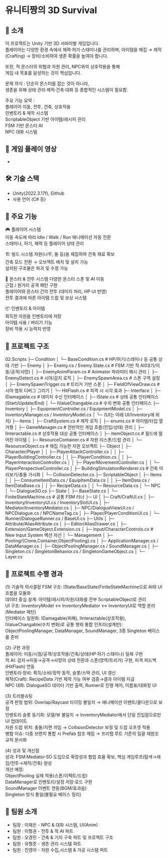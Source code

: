 # 유니티짱의 3D Survival

## 📖 소개
이 프로젝트는 Unity 기반 3D 서바이벌 게임입니다.  
플레이어는 다양한 환경 속에서 체력·허기·스태미나를 관리하며, 
아이템을 채집 → 제작(Crafting) → 장비/소비하여 생존 확률을 높여야 합니다.  
  
또한, 적 몬스터의 위협과 자원 관리, NPC와의 상호작용을 통해  
게임 내 목표를 달성하는 것이 핵심입니다.  
  
문제 의식 : 단순히 몬스터를 잡는 것이 아니라,  
생존을 위해 상태 관리·제작·건축·대화 등 종합적인 시스템이 필요함.  
  
주요 기능 요약 :   
플레이어 이동, 전투, 건축, 상호작용  
인벤토리 & 제작 시스템  
ScriptableObject 기반 아이템/레시피 관리  
FSM 기반 몬스터 AI   
NPC 대화 시스템  

## 📸 게임 플레이 영상
- 
  
## 🛠️ 기술 스택
- Unity(2022.3.17f), Github
- 사용 언어 (C# 등)

## 🚀 주요 기능  
🎮 플레이어 시스템  
이동 속도에 따라 Idle / Walk / Run 애니메이션 자동 전환  
스태미나, 허기, 체력 등 플레이어 상태 관리  
  
🏗️ 빌드 시스템 
자원(나무, 돌 등)을 채집하여 건축 재료 확보  
건축 모드 전환 → 오브젝트 배치 및 설치 가능  
설치된 구조물은 파괴 및 수정 가능  
   
👾 몬스터 & 전투 시스템 
다양한 몬스터 스폰 및 AI 이동  
근접 / 원거리 공격 패턴 구현  
플레이어와 몬스터 간의 전투 (데미지 처리, HP UI 반영)  
전투 결과에 따른 아이템 드랍 및 보상 시스템   
   
📦 인벤토리 & 아이템    
획득한 자원을 인벤토리에 저장  
아이템 사용 / 버리기 기능  
장비 착용 시 능력치 반영  
  
## 📂 프로젝트 구조
02.Scripts
├─ Condition
│  └─ BaseCondition.cs              # HP/허기/스태미나 등 공통 상태 기반
├─ Enemy
│  ├─ Enemy.cs / Enemy.State.cs     # FSM 기반 적 AI(대기/이동/공격/사망)
│  ├─ EnemyAnimParam.cs             # Animator 파라미터 해시 관리
│  ├─ EnemyDetect.cs                # 시야/감지 로직
│  ├─ EnemySpawnArea.cs             # 스폰 구역 설정
│  ├─ EnemySpawnTrigger.cs          # 트리거 기반 스폰
│  ├─ FieldOfViewDraw.cs            # 시야 범위 디버그 그리기
│  └─ HitFlash.cs                   # 피격 시 시각 효과
├─ Interface
│  ├─ IDamagable.cs                 # 데미지 수신 인터페이스
│  ├─ IState.cs                     # 상태 공통 인터페이스(Start/Update/End)
│  └─ IValueChangable.cs            # 수치 변화 공통 인터페이스
├─ Inventory
│  ├─ EquipmentController.cs / EquipmentModel.cs
│  ├─ InventoryManager.cs / InventoryModel.cs
│  └─ (UI는 아래 UI/Inventory에 위치)
├─ Items
│  ├─ CraftSystem.cs                # 제작 로직
│  ├─ enums.cs                      # 아이템/타입 열거형
│  ├─ GameManager.cs                # 전반적인 게임 흐름(진입/상태) 관리
│  ├─ IInteractable.cs              # 상호작용 대상 공통 인터페이스
│  ├─ ItemObject.cs                 # 필드에 떨어진 아이템
│  ├─ ResourceContainer.cs          # 자원 리스폰/드랍 관리
│  └─ ResourceObject.cs             # 채집 가능한 자원 오브젝트
├─ Object
│  ├─ Character/Player
│  │  ├─ PlayerAttackController.cs
│  │  ├─ PlayerBuildingController.cs
│  │  ├─ PlayerCondition.cs
│  │  ├─ PlayerInteractionController.cs
│  │  ├─ PlayerMovementController.cs
│  │  └─ PlayerPerspectiveController.cs
│  ├─ BuildingSimulationRenderer.cs # 건축 미리보기/충돌 가시화
│  └─ CollisionDetector.cs
├─ ScriptableObject
│  ├─ Items
│  │  ├─ ConsumeItemData.cs / EquipItemData.cs
│  │  ├─ ItemData.cs / ItemDataBase.cs
│  │  ├─ RecipeData.cs
│  │  └─ ResourceData.cs
│  └─ NPC
│     └─ DialogueSO.cs
├─ State
│  ├─ BaseState.cs
│  └─ FiniteStateMachine.cs         # 공통 FSM 러너
├─ UI
│  ├─ Craft/CraftUI.cs
│  ├─ Inventory/InventoryUI.cs / InventorySlotUI.cs
│  ├─ Mediator/InventoryMediator.cs
│  ├─ NPC/DialogueViewUI.cs / NPCDialogue.cs / NPCNameTag.cs
│  ├─ Player/PlayerConditionUI.cs
│  └─ Runner/DialogueRunner.cs / BaseUI.cs
├─ Utils
│  ├─ Attribute/AliasAttribute.cs
│  ├─ Editor/AliasDrawer.cs
│  ├─ Extension/GameObject.Extension.cs
│  ├─ Input/CharacterControls.cs     # New Input System 액션 자산
│  └─ Management
│     ├─ Pooling/{Clone,Container,ObjectPooling}.cs
│     ├─ ApplicationManager.cs / DataManager.cs
│     ├─ ObjectPoolingManager.cs / SoundManager.cs
│     ├─ Singleton.cs / SingletonBehavior.cs / SingletonGameObject.cs
│     └─ Layer.cs

  
## 📌 프로젝트 수행 경과  
(1) 기술적 의사결정 
FSM 구조: IState/BaseState/FiniteStateMachine으로 AI와 UI 흐름을 모듈화  
데이터 중심 설계: 아이템/레시피/자원/대화를 전부 ScriptableObject로 관리  
UI 구조: InventoryModel ↔ InventoryMediator ↔ InventoryUI로 역할 분리(Mediator 패턴)   
인터페이스 일원화: IDamagable(피해), IInteractable(상호작용), IValueChangable(수치 변화)로 공통 행위 통합 
인프라(설계만): ObjectPoolingManager, DataManager, SoundManager, 3종 Singleton 베이스를 준비  
  
(2) 구현 과정  
플레이어: 이동/시점/공격/상호작용/건축/상태(HP·허기·스태미나) 일체 구현  
적 AI: 감지→이동→공격→사망의 상태 전환과 스폰(영역/트리거) 구현, 피격 피드백(HitFlash) 연동  
인벤토리·장비: 획득/소비/장착 동작, 슬롯/스택 관리, UI 갱신  
제작(Craft): RecipeData 기반 제작 가능 여부 검증→결과 아이템 지급  
NPC 대화: DialogueSO 데이터 기반 출력, Runner로 진행 제어, 이름표/대화창 UI  
  
(3) 트러블슈팅  
공격 판정 범위: Overlap/Raycast 타이밍 불일치 → 애니메이션 이벤트/쿨다운으로 보정  
인벤토리 슬롯 동기화: 모델/뷰 불일치 → InventoryMediator에서 단일 진입점으로만 UI 업데이트  
자원 드랍 위치: 충돌/지면 끼임 → CollisionDetector 보정 및 드랍 오프셋 적용  
병합 이슈: 다중 브랜치 통합 시 Prefab 참조 깨짐 → 프리팹 루트 기준의 일괄 재참조 규칙 문서화  
  
(4) 성과 및 개선점  
성과: FSM·Mediator·SO 도입으로 확장성과 협업 효율 확보, 핵심 게임루프(탐색→채집/전투→제작/건축) 완성  
개선 예정:  
ObjectPooling 실제 적용(스폰/이펙트/드랍)  
DataManager로 인벤토리/설정 저장·로드 구현  
SoundManager 이벤트 연동(BGM/효과음)  
Singleton 방식 통일(불필요 베이스 정리)  


## 👥 팀원 소개
- 팀장 : 이재은 - NPC & 대화 시스템, UI(Anim)
- 팀원 : 이형권 - 전투 & 적 AI 파트
- 팀원 : 오경민 - 건축 & 기지 구축 파트 및 프로젝트 구조
- 팀원 : 유형준 - 생존 관리 시스템 파트
- 팀원 : 진영아 - 자원 수집,시스템 & 가공 시스템 파트
